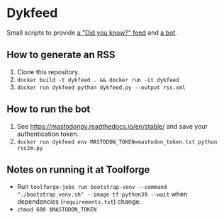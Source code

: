 # Dykfeed

Small scripts to provide [a "Did you know?" feed](http://feeds.feedburner.com/enwp/DidYouKnow) and [a bot](https://botsin.space/@DidYouKnowWp).

## How to generate an RSS

1. Clone this repository.
2. `docker build -t dykfeed . && docker run -it dykfeed`
3. `docker run dykfeed python dykfeed.py --output rss.xml`

## How to run the bot

1. See <https://mastodonpy.readthedocs.io/en/stable/> and save your authentication token.
2. `docker run dykfeed env MASTODON_TOKEN=mastodon_token.txt python rss2m.py`

## Notes on running it at Toolforge

- Run `toolforge-jobs run bootstrap-venv --command "./bootstrap_venv.sh" --image tf-python39 --wait` when dependencies (`requirements.txt`) change.
- `chmod 600 $MASTODON_TOKEN`
